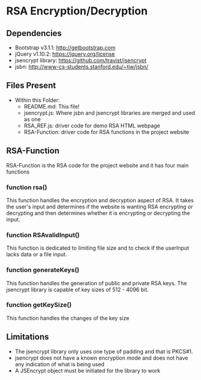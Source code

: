 # RSA Encryption/Decryption

## Dependencies

* Bootstrap v3.1.1: http://getbootstrap.com
* jQuery v1.10.2: https://jquery.org/license
* jsencrypt library: https://github.com/travist/jsencrypt
* jsbn: http://www-cs-students.stanford.edu/~tjw/jsbn/

## Files Present
* Within this Folder:
    * <span>README.md</span>: This file!
    * jsencrypt.js: Where jsbn and jsencrypt libraries are merged and used as one
    * RSA_REF.js: driver code for demo RSA HTML webpage
    * RSA-Function: driver code for RSA functions in the project website

## RSA-Function
RSA-Function is the RSA code for the project website and it has four main functions

### function rsa()
This function handles the encryption and decryption aspect of RSA. It takes the user's input and determines if the website is wanting RSA encrypting or decrypting and then determines whether it is encrypting or decrypting the input.

### function RSAvalidInput()
This function is dedicated to limiting file size and to check if the userInput lacks data or a file input.

### function generateKeys()
This function handles the generation of public and private RSA keys. The jsencrypt library is capable of key sizes of 512 - 4096 bit.

### function getKeySize()
This function handles the changes of the key size

## Limitations
* The jsencrypt library only uses one type of padding and that is PKCS#1.
* jsencrypt does not have a known encryption mode and does not have any indication of what is being used
* A JSEncrypt object must be initiated for the library to work
